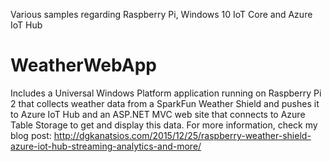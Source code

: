 Various samples regarding Raspberry Pi, Windows 10 IoT Core and Azure IoT Hub

# WeatherWebApp
Includes a Universal Windows Platform application running on Raspberry Pi 2 that collects weather data from a SparkFun Weather Shield and pushes it to Azure IoT Hub and an ASP.NET MVC web site that connects to Azure Table Storage to get and display this data.
For more information, check my blog post: http://dgkanatsios.com/2015/12/25/raspberry-weather-shield-azure-iot-hub-streaming-analytics-and-more/
